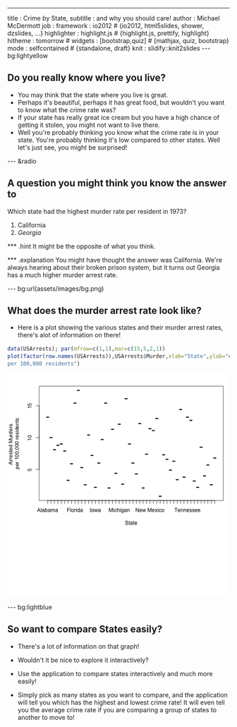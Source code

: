 ---
title       : Crime by State,
subtitle    : and why you should care!
author      : Michael McDermott
job         : 
framework   : io2012        # {io2012, html5slides, shower, dzslides, ...}
highlighter : highlight.js  # {highlight.js, prettify, highlight}
hitheme     : tomorrow      # 
widgets     : [bootstrap,quiz]            # {mathjax, quiz, bootstrap}
mode        : selfcontained # {standalone, draft}
knit        : slidify::knit2slides
--- bg:lightyellow

## Do you really know where you live?

- You may think that the state where you live is great.
- Perhaps it's beautiful, perhaps it has great food, but wouldn't you want to know what the crime rate was?
- If your state has really great ice cream but you have a high chance of getting it stolen, you might not want to live there.
- Well you're probably thinking you know what the crime rate is in your state.  You're probably thinking it's low compared to other states.  Well let's just see, you might be surprised!

--- &radio
## A question you might think you know the answer to

Which state had the highest murder rate per resident in 1973?

1. California
2. _Georgia_

*** .hint 
It might be the opposite of what you think.

*** .explanation 
You might have thought the answer was California.  We're always hearing about their broken prison system, but it turns out Georgia has a much higher murder arrest rate.


--- bg:url(assets/images/bg.png)

## What does the murder arrest rate look like?

- Here is a plot showing the various states and their murder arrest rates, there's alot of information on there!


```r
data(USArrests); par(mfrow=c(1,1),mar=c(15,5,2,1))
plot(factor(row.names(USArrests)),USArrests$Murder,xlab="State",ylab="Arrested Murders 
per 100,000 residents")
```

![plot of chunk unnamed-chunk-1](assets/fig/unnamed-chunk-1-1.png) 



--- bg:lightblue
## So want to compare States easily?


- There's a lot of information on that graph!
- Wouldn't it be nice to explore it interactively?


- Use the application to compare states interactively and much more easily!



- Simply pick as many states as you want to compare, and the application will tell you which has the highest and lowest crime rate! It will even tell you the average crime rate if you are comparing a group of states to another to move to!

 



